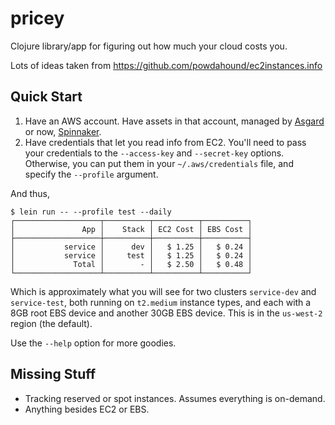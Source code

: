 # pricey

Clojure library/app for figuring out how much your cloud costs you.

Lots of ideas taken from <https://github.com/powdahound/ec2instances.info>

## Quick Start

1. Have an AWS account. Have assets in that account, managed by
   [Asgard](https://github.com/Netflix/asgard) or now,
   [Spinnaker](http://www.spinnaker.io/).
2. Have credentials that let you read info from EC2. You'll need to
   pass your credentials to the `--access-key` and `--secret-key`
   options. Otherwise, you can put them in your `~/.aws/credentials`
   file, and specify the `--profile` argument.

And thus,

    $ lein run -- --profile test --daily
    ┌───────────────────┬──────────┬──────────┬──────────┐
    │               App │    Stack │ EC2 Cost │ EBS Cost │
    ├───────────────────┼──────────┼──────────┼──────────┤
    │           service │      dev │   $ 1.25 │   $ 0.24 │
    │           service │     test │   $ 1.25 │   $ 0.24 │
    │             Total │        - │   $ 2.50 │   $ 0.48 │
    └───────────────────┴──────────┴──────────┴──────────┘

Which is approximately what you will see for two clusters
`service-dev` and `service-test`, both running on `t2.medium` instance
types, and each with a 8GB root EBS device and another 30GB EBS
device. This is in the `us-west-2` region (the default).

Use the `--help` option for more goodies.

## Missing Stuff

* Tracking reserved or spot instances. Assumes everything is
  on-demand.
* Anything besides EC2 or EBS.
